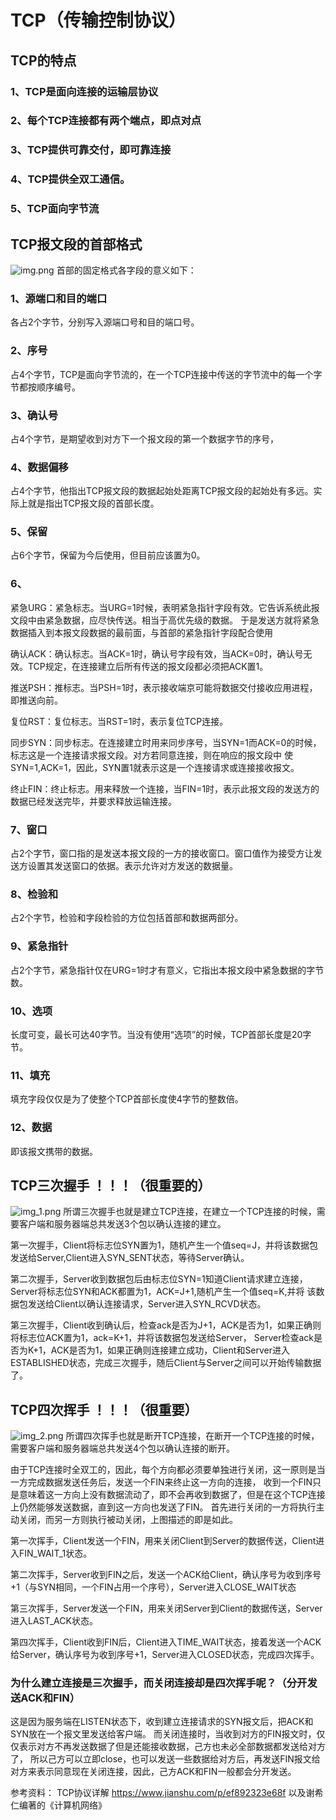 # TCP（传输控制协议）

## TCP的特点
### 1、TCP是面向连接的运输层协议
### 2、每个TCP连接都有两个端点，即点对点
### 3、TCP提供可靠交付，即可靠连接
### 4、TCP提供全双工通信。
### 5、TCP面向字节流

## TCP报文段的首部格式
![img.png](img.png)
首部的固定格式各字段的意义如下：
### 1、源端口和目的端口
各占2个字节，分别写入源端口号和目的端口号。
### 2、序号
占4个字节，TCP是面向字节流的，在一个TCP连接中传送的字节流中的每一个字节都按顺序编号。
### 3、确认号
占4个字节，是期望收到对方下一个报文段的第一个数据字节的序号，
### 4、数据偏移
占4个字节，他指出TCP报文段的数据起始处距离TCP报文段的起始处有多远。实际上就是指出TCP报文段的首部长度。
### 5、保留
占6个字节，保留为今后使用，但目前应该置为0。
### 6、
紧急URG：紧急标志。当URG=1时候，表明紧急指针字段有效。它告诉系统此报文段中由紧急数据，应尽快传送。相当于高优先级的数据。
于是发送方就将紧急数据插入到本报文段数据的最前面，与首部的紧急指针字段配合使用

确认ACK：确认标志。当ACK=1时，确认号字段有效，当ACK=0时，确认号无效。TCP规定，在连接建立后所有传送的报文段都必须把ACK置1。

推送PSH：推标志。当PSH=1时，表示接收端京可能将数据交付接收应用进程，即推送向前。

复位RST：复位标志。当RST=1时，表示复位TCP连接。

同步SYN：同步标志。在连接建立时用来同步序号，当SYN=1而ACK=0的时候，标志这是一个连接请求报文段。对方若同意连接，则在响应的报文段中
使SYN=1,ACK=1，因此，SYN置1就表示这是一个连接请求或连接接收报文。

终止FIN：终止标志。用来释放一个连接，当FIN=1时，表示此报文段的发送方的数据已经发送完毕，并要求释放运输连接。

### 7、窗口
占2个字节，窗口指的是发送本报文段的一方的接收窗口。窗口值作为接受方让发送方设置其发送窗口的依据。表示允许对方发送的数据量。
### 8、检验和
占2个字节，检验和字段检验的方位包括首部和数据两部分。
### 9、紧急指针
占2个字节，紧急指针仅在URG=1时才有意义，它指出本报文段中紧急数据的字节数。
### 10、选项
长度可变，最长可达40字节。当没有使用“选项”的时候，TCP首部长度是20字节。
### 11、填充
填充字段仅仅是为了使整个TCP首部长度使4字节的整数倍。
### 12、数据
即该报文携带的数据。

## TCP三次握手 ！！！（很重要的）
![img_1.png](img_1.png)
所谓三次握手也就是建立TCP连接，在建立一个TCP连接的时候，需要客户端和服务器端总共发送3个包以确认连接的建立。

第一次握手，Client将标志位SYN置为1，随机产生一个值seq=J，并将该数据包发送给Server,Client进入SYN_SENT状态，等待Server确认。

第二次握手，Server收到数据包后由标志位SYN=1知道Client请求建立连接，Server将标志位SYN和ACK都置为1，ACK=J+1,随机产生一个值seq=K,并将
该数据包发送给Client以确认连接请求，Server进入SYN_RCVD状态。

第三次握手，Client收到确认后，检查ack是否为J+1，ACK是否为1，如果正确则将标志位ACK置为1，ack=K+1，并将该数据包发送给Server，
Server检查ack是否为K+1，ACK是否为1，如果正确则连接建立成功，Client和Server进入ESTABLISHED状态，完成三次握手，随后Client与Server之间可以开始传输数据了。

## TCP四次挥手 ！！！（很重要）
![img_2.png](img_2.png)
所谓四次挥手也就是断开TCP连接，在断开一个TCP连接的时候，需要客户端和服务器端总共发送4个包以确认连接的断开。

由于TCP连接时全双工的，因此，每个方向都必须要单独进行关闭，这一原则是当一方完成数据发送任务后，发送一个FIN来终止这一方向的连接，
收到一个FIN只是意味着这一方向上没有数据流动了，即不会再收到数据了，但是在这个TCP连接上仍然能够发送数据，直到这一方向也发送了FIN。
首先进行关闭的一方将执行主动关闭，而另一方则执行被动关闭，上图描述的即是如此。

第一次挥手，Client发送一个FIN，用来关闭Client到Server的数据传送，Client进入FIN_WAIT_1状态。

第二次挥手，Server收到FIN之后，发送一个ACK给Client，确认序号为收到序号+1（与SYN相同，一个FIN占用一个序号），Server进入CLOSE_WAIT状态
 
第三次挥手，Server发送一个FIN，用来关闭Server到Client的数据传送，Server进入LAST_ACK状态。

第四次挥手，Client收到FIN后，Client进入TIME_WAIT状态，接着发送一个ACK给Server，确认序号为收到序号+1，Server进入CLOSED状态，完成四次挥手。


### 为什么建立连接是三次握手，而关闭连接却是四次挥手呢？（分开发送ACK和FIN）
这是因为服务端在LISTEN状态下，收到建立连接请求的SYN报文后，把ACK和SYN放在一个报文里发送给客户端。
而关闭连接时，当收到对方的FIN报文时，仅仅表示对方不再发送数据了但是还能接收数据，己方也未必全部数据都发送给对方了，
所以己方可以立即close，也可以发送一些数据给对方后，再发送FIN报文给对方来表示同意现在关闭连接，因此，己方ACK和FIN一般都会分开发送。


参考资料：
TCP协议详解 https://www.jianshu.com/p/ef892323e68f
以及谢希仁编著的《计算机网络》
